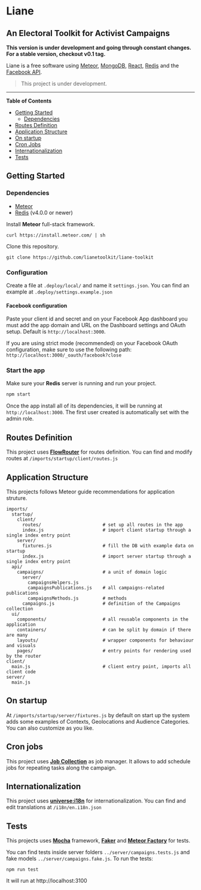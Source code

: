# Liane

## An Electoral Toolkit for Activist Campaigns

**This version is under development and going through constant changes. For a stable version, checkout v0.1 tag.**

Liane is a free software using [Meteor](https://meteor.com), [MongoDB](https://www.mongodb.com/), [React](https://reactjs.org/), [Redis](https://redis.io/) and the [Facebook API](https://developers.facebook.com/docs).

> This project is under development.

---

**Table of Contents**

- [Getting Started](#getting-started)
  - [Dependencies](#dependencies)
- [Routes Definition](#routes-definition)
- [Application Structure](#application-structure)
- [On startup](#on-startup)
- [Cron Jobs](#cron-jobs)
- [Internationalization](#internationalization)
- [Tests](#tests)

## Getting Started

### Dependencies

- [Meteor](https://guide.meteor.com)
- [Redis](https://redis.io/) (v4.0.0 or newer)

Install **Meteor** full-stack framework.

```shell
curl https://install.meteor.com/ | sh
```

Clone this repository.

```shell
git clone https://github.com/lianetoolkit/liane-toolkit
```

### Configuration

Create a file at `.deploy/local/` and name it `settings.json`. You can find an example at `.deploy/settings.example.json`

#### Facebook configuration

Paste your client id and secret and on your Facebook App dashboard you must add the app domain and URL on the Dashboard settings and OAuth setup. Default is `http://localhost:3000`.

If you are using strict mode (recommended) on your Facebook OAuth configuration, make sure to use the following path: `http://localhost:3000/_oauth/facebook?close`

### Start the app

Make sure your **Redis** server is running and run your project.

```js
npm start
```

Once the app install all of its dependencies, it will be running at `http://localhost:3000`. The first user created is automatically set with the admin role.

## Routes Definition

This project uses **[FlowRouter](https://github.com/kadirahq/flow-router)** for routes definition. You can find and modify routes at `/imports/startup/client/routes.js`

## Application Structure

This projects follows Meteor guide recommendations for application struture.

```
imports/
  startup/
    client/
      routes/                       # set up all routes in the app
      index.js                      # import client startup through a single index entry point
    server/
      fixtures.js                   # fill the DB with example data on startup
      index.js                      # import server startup through a single index entry point
  api/
    campaigns/                      # a unit of domain logic
      server/
        campaignsHelpers.js
        campaignsPublications.js    # all campaigns-related publications
        campaignsMethods.js         # methods
      campaigns.js                  # definition of the Campaigns collection
  ui/
    components/                     # all reusable components in the application
    containers/                     # can be split by domain if there are many
    layouts/                        # wrapper components for behaviour and visuals
    pages/                          # entry points for rendering used by the router
client/
  main.js                           # client entry point, imports all client code
server/
  main.js
```

## On startup

At `/imports/startup/server/fixtures.js` by default on start up the system adds some examples of Contexts, Geolocations and Audience Categories. You can also customize as you like.

## Cron jobs

This project uses **[Job Collection](https://github.com/vsivsi/meteor-job-collection/)** as job manager. It allows to add schedule jobs for repeating tasks along the campaign.

## Internationalization

This project uses **[universe:i18n](https://github.com/vazco/meteor-universe-i18n)** for internationalization. You can find and edit translations at `/i18n/en.i18n.json`

## Tests

This projects uses **[Mocha](https://github.com/mochajs/mocha)** framework, **[Faker](https://github.com/Marak/Faker.js)** and **[Meteor Factory](https://github.com/versolearning/meteor-factory/)** for tests.

You can find tests inside server folders `../server/campaigns.tests.js` and fake models `../server/campaigns.fake.js`.
To run the tests:

```shell
npm run test
```

It will run at http://localhost:3100
